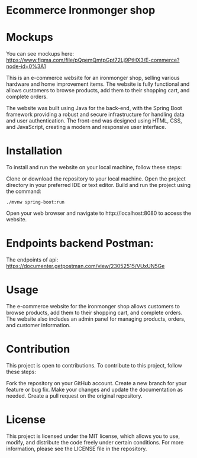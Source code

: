 # Ecommerce Ironmonger shop
# Mockups 
You can see mockups here: https://www.figma.com/file/pQgemQmtpGpt72Lj9PtHX3/E-commerce?node-id=0%3A1

This is an e-commerce website for an ironmonger shop, selling various hardware and home improvement items. The website is fully functional and allows customers to browse products, add them to their shopping cart, and complete orders.

The website was built using Java for the back-end, with the Spring Boot framework providing a robust and secure infrastructure for handling data and user authentication. The front-end was designed using HTML, CSS, and JavaScript, creating a modern and responsive user interface.

# Installation
To install and run the website on your local machine, follow these steps:

Clone or download the repository to your local machine.
Open the project directory in your preferred IDE or text editor.
Build and run the project using the command:

``` shell
./mvnw spring-boot:run
``` 

Open your web browser and navigate to http://localhost:8080 to access the website.

# Endpoints backend Postman:
The endpoints of api: https://documenter.getpostman.com/view/23052515/VUxUN5Ge

# Usage
The e-commerce website for the ironmonger shop allows customers to browse products, add them to their shopping cart, and complete orders. The website also includes an admin panel for managing products, orders, and customer information.

# Contribution
This project is open to contributions. To contribute to this project, follow these steps:

Fork the repository on your GitHub account.
Create a new branch for your feature or bug fix.
Make your changes and update the documentation as needed.
Create a pull request on the original repository.

# License
This project is licensed under the MIT license, which allows you to use, modify, and distribute the code freely under certain conditions. For more information, please see the LICENSE file in the repository.

